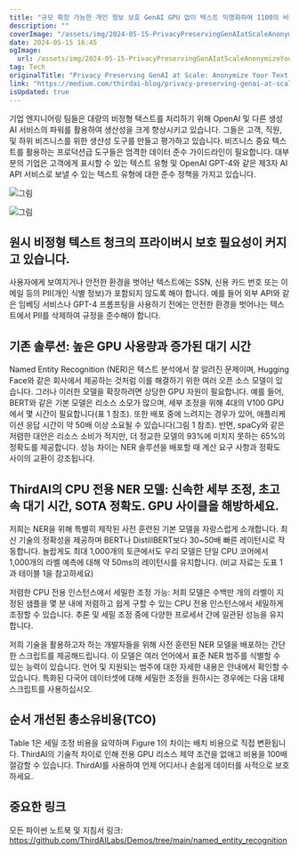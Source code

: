 ```yaml
---
title: "규모 확장 가능한 개인 정보 보호 GenAI GPU 없이 텍스트 익명화하여 1100의 비용으로"
description: ""
coverImage: "/assets/img/2024-05-15-PrivacyPreservingGenAIatScaleAnonymizeYourTextwithoutGPUsforahundredththecost_0.png"
date: 2024-05-15 16:45
ogImage: 
  url: /assets/img/2024-05-15-PrivacyPreservingGenAIatScaleAnonymizeYourTextwithoutGPUsforahundredththecost_0.png
tag: Tech
originalTitle: "Privacy Preserving GenAI at Scale: Anonymize Your Text without GPUs for a hundredth the cost."
link: "https://medium.com/thirdai-blog/privacy-preserving-genai-at-scale-anonymize-your-text-without-gpus-for-a-hundredth-the-cost-81d643a9d5fb"
isUpdated: true
---
```





기업 엔지니어링 팀들은 대량의 비정형 텍스트를 처리하기 위해 OpenAI 및 다른 생성 AI 서비스의 파워를 활용하여 생산성을 크게 향상시키고 있습니다. 그들은 고객, 직원, 및 하위 비즈니스를 위한 생산성 도구를 만들고 평가하고 있습니다. 비즈니스 중요 텍스트를 활용하는 프로덕션급 도구들은 엄격한 데이터 준수 가이드라인이 필요합니다. 대부분의 기업은 고객에게 표시할 수 있는 텍스트 유형 및 OpenAI GPT-4와 같은 제3자 AI API 서비스로 보낼 수 있는 텍스트 유형에 대한 준수 정책을 가지고 있습니다.

![그림](/assets/img/2024-05-15-PrivacyPreservingGenAIatScaleAnonymizeYourTextwithoutGPUsforahundredththecost_0.png)

![그림](/assets/img/2024-05-15-PrivacyPreservingGenAIatScaleAnonymizeYourTextwithoutGPUsforahundredththecost_1.png)

## 원시 비정형 텍스트 청크의 프라이버시 보호 필요성이 커지고 있습니다.



사용자에게 보여지거나 안전한 환경을 벗어난 텍스트에는 SSN, 신용 카드 번호 또는 이메일 등의 PII(개인 식별 정보)가 포함되지 않도록 해야 합니다. 예를 들어 외부 API와 같은 임베딩 서비스나 GPT-4 프롬프팅을 사용하기 전에는 안전한 환경을 벗어나는 텍스트에서 PII를 삭제하여 규정을 준수해야 합니다.

## 기존 솔루션: 높은 GPU 사용량과 증가된 대기 시간

Named Entity Recognition (NER)은 텍스트 분석에서 잘 알려진 문제이며, Hugging Face와 같은 회사에서 제공하는 것처럼 이를 해결하기 위한 여러 오픈 소스 모델이 있습니다. 그러나 이러한 모델을 확장하려면 상당한 GPU 자원이 필요합니다. 예를 들어, BERT와 같은 기본 모델은 리소스 소모가 많으며, 세부 조정을 위해 4대의 V100 GPU에서 몇 시간이 필요합니다(표 1 참조). 또한 배포 중에 느려지는 경우가 있어, 애플리케이션 응답 시간이 약 50배 이상 소요될 수 있습니다(그림 1 참조). 반면, spaCy와 같은 저렴한 대안은 리소스 소비가 적지만, 더 정교한 모델의 93%에 미치지 못하는 65%의 정확도를 제공합니다. 성능 차이는 NER 솔루션을 배포할 때 계산 요구 사항과 정확도 사이의 교환이 강조됩니다.

## ThirdAI의 CPU 전용 NER 모델: 신속한 세부 조정, 초고속 대기 시간, SOTA 정확도. GPU 사이클을 해방하세요.



저희는 NER을 위해 특별히 제작된 사전 훈련된 기본 모델을 자랑스럽게 소개합니다. 최신 기술의 정확성을 제공하며 BERT나 DistillBERT보다 30~50배 빠른 레이턴시로 작동합니다. 놀랍게도 최대 1,000개의 토큰에서도 우리 모델은 단일 CPU 코어에서 1,000개의 라벨 예측에 대해 약 50ms의 레이턴시를 유지합니다. (비교 자료는 도표 1과 테이블 1을 참고하세요)

저렴한 CPU 전용 인스턴스에서 세밀한 조정 가능: 저희 모델은 수백만 개의 라벨이 지정된 샘플을 몇 분 내에 저렴하고 쉽게 구할 수 있는 CPU 전용 인스턴스에서 세밀하게 조정할 수 있습니다. 추론 및 세밀 조정 중에 다양한 프로세서 간에 일관된 성능을 유지합니다.

저희 기술을 활용하고자 하는 개발자들을 위해 사전 훈련된 NER 모델을 배포하는 간단한 스크립트를 제공해드립니다. 이 모델은 여러 언어에서 표준 NER 범주를 식별할 수 있는 능력이 있습니다. 언어 및 지원되는 범주에 대한 자세한 내용은 안내에서 확인할 수 있습니다. 특화된 다국어 데이터셋에 대해 세밀한 조정을 원하시는 경우에는 다음 대체 스크립트를 사용하십시오.

## 순서 개선된 총소유비용(TCO)



Table 1은 세밀 조정 비용을 요약하며 Figure 1의 차이는 배치 비용으로 직접 변환됩니다. ThirdAI의 기술적 차이로 인해 전용 GPU 리소스 제약 조건을 없애고 비용을 100배 절감할 수 있습니다. ThirdAI를 사용하여 언제 어디서나 손쉽게 데이터를 사적으로 보호하세요.

## 중요한 링크

모든 파이썬 노트북 및 지침서 링크: https://github.com/ThirdAILabs/Demos/tree/main/named_entity_recognition